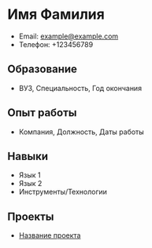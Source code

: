 # Имя Фамилия
- Email: example@example.com
- Телефон: +123456789

## Образование
- ВУЗ, Специальность, Год окончания

## Опыт работы
- Компания, Должность, Даты работы

## Навыки
- Язык 1
- Язык 2
- Инструменты/Технологии

## Проекты
- [Название проекта](ссылка)
